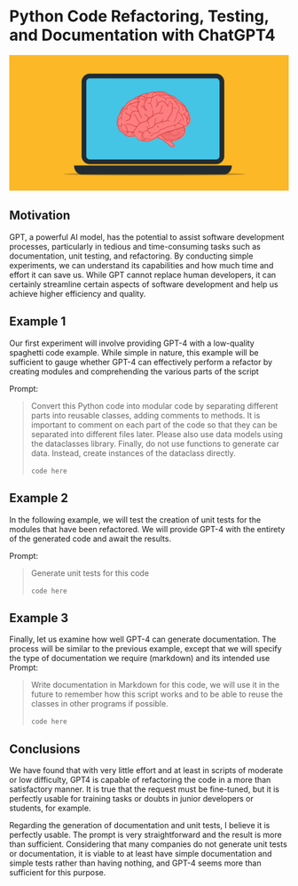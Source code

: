 
# Python Code Refactoring, Testing, and Documentation with ChatGPT4

![](https://raw.githubusercontent.com/aaronroman/gpt-coding-test/main/images/header.png)

## Motivation

GPT, a powerful AI model, has the potential to assist software development processes, particularly in tedious and time-consuming tasks such as documentation, unit testing, and refactoring. By conducting simple experiments, we can understand its capabilities and how much time and effort it can save us. While GPT cannot replace human developers, it can certainly streamline certain aspects of software development and help us achieve higher efficiency and quality.

## Example 1

Our first experiment will involve providing GPT-4 with a low-quality spaghetti code example. While simple in nature, this example will be sufficient to gauge whether GPT-4 can effectively perform a refactor by creating modules and comprehending the various parts of the script

Prompt: 
> Convert this Python code into modular code by separating different parts into reusable classes, adding comments to methods. It is important to comment on each part of the code so that they can be separated into different files later. Please also use data models using the dataclasses library. Finally, do not use functions to generate car data. Instead, create instances of the dataclass directly.
>
> ```code here```


## Example 2
In the following example, we will test the creation of unit tests for the modules that have been refactored. We will provide GPT-4 with the entirety of the generated code and await the results.

Prompt:
> Generate unit tests for this code
>
> ```code here```

## Example 3
Finally, let us examine how well GPT-4 can generate documentation. The process will be similar to the previous example, except that we will specify the type of documentation we require (markdown) and its intended use
Prompt:

> Write  documentation in Markdown for this code, we will use it in the future to remember how this script works and to be able to reuse the classes in other programs if possible.
>
> ```code here```



## Conclusions
We have found that with very little effort and at least in scripts of moderate or low difficulty, GPT4 is capable of refactoring the code in a more than satisfactory manner. It is true that the request must be fine-tuned, but it is perfectly usable for training tasks or doubts in junior developers or students, for example.

Regarding the generation of documentation and unit tests, I believe it is perfectly usable. The prompt is very straightforward and the result is more than sufficient. Considering that many companies do not generate unit tests or documentation, it is viable to at least have simple documentation and simple tests rather than having nothing, and GPT-4 seems more than sufficient for this purpose.
